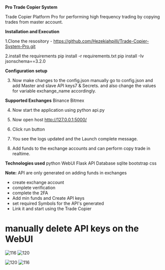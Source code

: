 **Pro Trade Copier System**

Trade Copier Platform Pro for performing high frequency trading by copying trades from master account.

**Installation and Execution** 

1.Clone the resository - https://github.com/Hezekiahpilli/Trade-Copier-System-Pro.git

2.install the requirements
pip install -r requirements.txt
pip install -Iv jsonschema==3.2.0


**Configuration setup**

3. Now make changes to the config.json manually
go to config.json and add Master and slave API keys7 & Secrets.
and also change the values for variable exchange_name accordingly.

**Supported Exchanges**
Binance
Bitmex

4. Now start the application using python api.py

5. Now open host  http://127.0.0.1:5000/

6. Click run button

7. You see the logs updated and the Launch complete message.

8. Add funds to the exchange accounts and can perform copy trade in realtime.

**Technologies used**
python
WebUI
Flask API
Database sqlite
bootstrap
css

**Note:** API are only generated on adding funds in exchanges  
* create exchange account
* complete verification
* complete the 2FA
* Add min funds and Create API keys
* set required Symbols for the API's generated
* Link it and start using the Trade Copier

# manually delete API keys on the WebUI 



![116](https://github.com/Hezekiahpilli/Trade-Copier-System-Pro/assets/40743014/37a58295-4518-40be-a7a5-a922c1dbd65d)
![120](https://github.com/Hezekiahpilli/Trade-Copier-System-Pro/assets/40743014/f501e04f-8abc-4602-b213-f1e862e7ee49)

![120](https://github.com/Hezekiahpilli/Trade-Copier-System-Pro/assets/40743014/24d0d3a9-0b6c-4a41-a899-86d31590a748)
![116](https://github.com/Hezekiahpilli/Trade-Copier-System-Pro/assets/40743014/61eefd52-69de-4d71-b6a3-19e0b33cf131)
